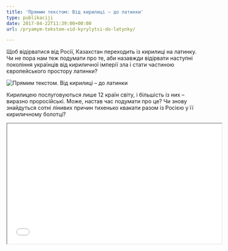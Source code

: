 ```yaml
---
title: 'Прямим текстом: Від кирилиці – до латинки'
type: publikaciji
date: 2017-04-22T11:39:00+00:00
url: /pryamym-tekstom-vid-kyrylytsi-do-latynky/

---
```

Щоб відірватися від Росії, Казахстан переходить із кирилиці на латинку. Чи не пора нам теж подумати про те, аби назавжди відірвати наступні покоління українців від кириличної імперії зла і стати частиною європейського простору латинки?<!--more-->

<img src="../../img/articles/z2014/prtextomlat-768x432.jpg" alt="Прямим текстом. Від кирилиці – до латинки"/>

Кирилицею послуговуються лише 12 країн світу, і більшість із них &#8211; виразно проросійські. Може, настав час подумати про це? Чи знову знайдуться сотні лінивих причин тихенько квакати разом із Росією у її кириличному болотці?

<iframe src="//www.youtube.com/embed/MzIq9reidPk" width="560" height="315" allowfullscreen="allowfullscreen"></iframe>